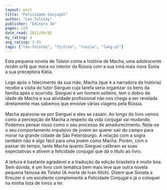 ```yaml
---
layout: post
title: "Felicidade Conjugal"
author: "Leo Tolstoy"
publisher: "Editora 34"
pages: 128
date_read: 2021/04/02
my_rating: 4
avg_rating: 3.91
tags: ["leo-tolstoy", "fiction", "russia", "lang-pt"]
---
```


Esta pequena novela de Tolstoi conta a história de Macha, uma adolescente recém orfã que mora no interior da Rússia com a sua irmã mais nova Sonia a sua preceptora Kátia. <br/><br/>Logo após o falecimento da sua mãe, Macha (que é a narradora da história) recebe a visita do tutor Sierguei cuja tarefa seria organizar os bens da família após o ocorrido. Sierguei é um homem solteiro, tem o dobro da idade de Macha e sua atividade profissional não nos chega a ser revelada diretamente mas sabemos que envolve várias viagens pela Rússia.<br/><br/>Macha apaixona-se por Sierguei e eles se casam. Ao longo do livro vemos como a percepção de Macha a respeito da vida conjugal vai mudando. Podemos pensar nisso como o seu processo de amadurecimento. Nota-se o seu comportamento impulsivo de jovem ao querer sair do campo para morar na grande cidade de São Petersburgo. A relação com a sogra também não é algo fácil para uma jovem como Macha. Porém, com o passar do tempo, tanto Macha quanto Sierguei calibram as suas expectativas e ativem a felicidade conjugal que dá o título ao livro. <br/><br/>A leitura é bastante agradável e a tradução da edição brasileira é muito boa. Sem dúvida, é um livro com temática bem mais leve que outra novela pequena famosa de Tolstoi (A morte de Ivan Ilitch). Dizem que Sonata a Kreuzer é um excelente complemento a Felicidade Conjugal e já o coloquei na minha lista de livros a ler.

